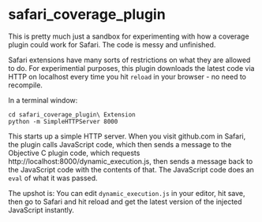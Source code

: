 # safari_coverage_plugin

This is pretty much just a sandbox for experimenting with how a coverage plugin could work for Safari. The code is messy and unfinished.

Safari extensions have many sorts of restrictions on what they are allowed to do. For experimential purposes, this plugin downloads the latest code via HTTP on localhost every time you hit `reload` in your browser - no need to recompile.

In a terminal window:
```
cd safari_coverage_plugin\ Extension
python -m SimpleHTTPServer 8000
```

This starts up a simple HTTP server. When you visit github.com in Safari, the plugin calls JavaScript code, which then sends a message to the Objective C plugin code, which requests http://localhost:8000/dynamic_execution.js, then sends a message back to the JavaScript code with the contents of that. The JavaScript code does an `eval` of what it was passed.

The upshot is: You can edit `dynamic_execution.js` in your editor, hit save, then go to Safari and hit reload and get the latest version of the injected JavaScript instantly.
